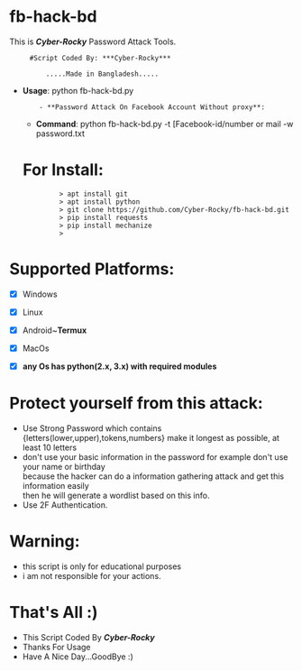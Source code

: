 # fb-hack-bd


This is ***Cyber-Rocky*** Password Attack Tools.
               
         #Script Coded By: ***Cyber-Rocky***
               
             .....Made in Bangladesh.....


- **Usage**:  python fb-hack-bd.py
    
          - **Password Attack On Facebook Account Without proxy**:
     
    * **Command**: python fb-hack-bd.py -t [Facebook-id/number or mail  -w password.txt
     
     
     # For Install: 
               
               > apt install git
               > apt install python
               > git clone https://github.com/Cyber-Rocky/fb-hack-bd.git
               > pip install requests
               > pip install mechanize
               > 




# Supported Platforms:
- [x] Windows
- [x] Linux
- [x] Android~**Termux**
- [x] MacOs
- [x] **any Os has python(2.x, 3.x) with required modules**


# Protect yourself from this attack:
  * Use Strong Password which contains {letters(lower,upper),tokens,numbers} make it longest as possible, at least 10 letters
  * don't use your basic information in the password for example don't use your name or birthday\
        because the hacker can do a information gathering attack and get this information easily\
        then he will generate a wordlist based on this info.
  * Use 2F Authentication.
  
# Warning:
  * this script is only for educational purposes
  * i am not responsible for your actions.

# That's All :)
   * This Script Coded By ***Cyber-Rocky***
   * Thanks For Usage
   * Have A Nice Day...GoodBye :)
